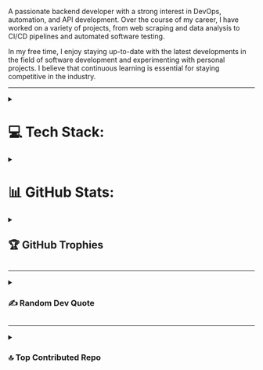 A passionate backend developer with a strong interest in DevOps, automation, and API development. Over the course of my career, I have worked on a variety of projects, from web scraping and data analysis to CI/CD pipelines and automated software testing.

In my free time, I enjoy staying up-to-date with the latest developments in the field of software development and experimenting with personal projects. I believe that continuous learning is essential for staying competitive in the industry.

<hr />

<details> 

<summary>

# 💻 Tech Stack:

</summary>

![C](https://img.shields.io/badge/c-%2300599C.svg?style=flat&logo=c&logoColor=white) ![C#](https://img.shields.io/badge/c%23-%23239120.svg?style=flat&logo=c-sharp&logoColor=white) ![C++](https://img.shields.io/badge/c++-%2300599C.svg?style=flat&logo=c%2B%2B&logoColor=white) ![Dart](https://img.shields.io/badge/dart-%230175C2.svg?style=flat&logo=dart&logoColor=white) ![Go](https://img.shields.io/badge/go-%2300ADD8.svg?style=flat&logo=go&logoColor=white) ![GraphQL](https://img.shields.io/badge/-GraphQL-E10098?style=flat&logo=graphql&logoColor=white) ![Java](https://img.shields.io/badge/java-%23ED8B00.svg?style=flat&logo=java&logoColor=white) ![JavaScript](https://img.shields.io/badge/javascript-%23323330.svg?style=flat&logo=javascript&logoColor=%23F7DF1E) ![LaTeX](https://img.shields.io/badge/latex-%23008080.svg?style=flat&logo=latex&logoColor=white) ![Lua](https://img.shields.io/badge/lua-%232C2D72.svg?style=flat&logo=lua&logoColor=white) ![Python](https://img.shields.io/badge/python-3670A0?style=flat&logo=python&logoColor=ffdd54) ![Shell Script](https://img.shields.io/badge/shell_script-%23121011.svg?style=flat&logo=gnu-bash&logoColor=white) ![Cloudflare](https://img.shields.io/badge/Cloudflare-F38020?style=flat&logo=Cloudflare&logoColor=white) ![Azure](https://img.shields.io/badge/azure-%230072C6.svg?style=flat&logo=azure-devops&logoColor=white) ![Oracle](https://img.shields.io/badge/Oracle-F80000?style=flat&logo=oracle&logoColor=white) ![.Net](https://img.shields.io/badge/.NET-5C2D91?style=flat&logo=.net&logoColor=white) ![FastAPI](https://img.shields.io/badge/FastAPI-005571?style=flat&logo=fastapi) ![Flask](https://img.shields.io/badge/flask-%23000.svg?style=flat&logo=flask&logoColor=white) ![Flutter](https://img.shields.io/badge/Flutter-%2302569B.svg?style=flat&logo=Flutter&logoColor=white) ![jQuery](https://img.shields.io/badge/jquery-%230769AD.svg?style=flat&logo=jquery&logoColor=white) ![GODOT](https://img.shields.io/badge/godot-3582bb.svg?style=flat&logo=godot-engine&logoColor=white) ![Xamarin](https://img.shields.io/badge/Xamarin-3199DC?style=flat&logo=xamarin&logoColor=white) ![Nginx](https://img.shields.io/badge/nginx-%23009639.svg?style=flat&logo=nginx&logoColor=white) ![Apache Maven](https://img.shields.io/badge/Apache%20Maven-C71A36?style=flat&logo=Apache%20Maven&logoColor=white) ![SQLite](https://img.shields.io/badge/sqlite-%2307405e.svg?style=flat&logo=sqlite&logoColor=white) ![MicrosoftSQLServer](https://img.shields.io/badge/Microsoft%20SQL%20Sever-CC2927?style=flat&logo=microsoft%20sql%20server&logoColor=white) ![Postgres](https://img.shields.io/badge/postgres-%23316192.svg?style=flat&logo=postgresql&logoColor=white) ![Redis](https://img.shields.io/badge/redis-%23DD0031.svg?style=flat&logo=redis&logoColor=white) ![Blender](https://img.shields.io/badge/blender-%23F5792A.svg?style=flat&logo=blender&logoColor=white) ![LINUX](https://img.shields.io/badge/Linux-FCC624?style=flat&logo=linux&logoColor=black) ![CMake](https://img.shields.io/badge/CMake-%23008FBA.svg?style=flat&logo=cmake&logoColor=white) ![Docker](https://img.shields.io/badge/docker-%230db7ed.svg?style=flat&logo=docker&logoColor=white) ![ElasticSearch](https://img.shields.io/badge/-ElasticSearch-005571?style=flat&logo=elasticsearch) ![Kubernetes](https://img.shields.io/badge/kubernetes-%23326ce5.svg?style=flat&logo=kubernetes&logoColor=white) ![Swagger](https://img.shields.io/badge/-Swagger-%23Clojure?style=flat&logo=swagger&logoColor=white)

</details>


<details>

<summary>

# 📊 GitHub Stats:

</summary>

![](https://github-readme-stats.vercel.app/api?username=ALiwoto&theme=dark&hide_border=false&include_all_commits=true&count_private=true)<br/>
![](https://github-readme-streak-stats.herokuapp.com/?user=ALiwoto&theme=dark&hide_border=false)<br/>
![](https://github-readme-stats.vercel.app/api/top-langs/?username=ALiwoto&theme=dark&hide_border=false&include_all_commits=true&count_private=true&layout=compact&langs_count=10)

</details>

<details>

<summary>

## 🏆 GitHub Trophies

</summary>

![](https://github-profile-trophy.vercel.app/?username=ALiwoto&theme=radical&no-frame=false&no-bg=false&margin-w=4)

</details>

<hr />

<details>

<summary>

### ✍️ Random Dev Quote

</summary>

![](https://quotes-github-readme.vercel.app/api?type=horizontal&theme=tokyonight)

</details>
<hr/>

<details>

<summary>

### 🔝 Top Contributed Repo

</summary>


![](https://github-contributor-stats.vercel.app/api?username=ALiwoto&limit=5&theme=dark&combine_all_yearly_contributions=true)

---
[![](https://visitcount.itsvg.in/api?id=ALiwoto&icon=0&color=3)](https://visitcount.itsvg.in)

</details>

